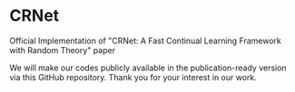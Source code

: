 # CRNet
Official Implementation of "CRNet: A Fast Continual Learning Framework with Random Theory" paper

We will make our codes publicly available in the publication-ready version via this GitHub repository.
Thank you for your interest in our work.
